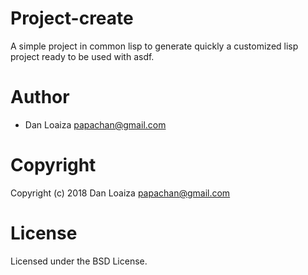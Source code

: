 # Project-create

A simple project in common lisp to generate quickly a customized lisp
project ready to be used with asdf.

# Author

+ Dan Loaiza <papachan@gmail.com>

# Copyright

Copyright (c) 2018 Dan Loaiza <papachan@gmail.com>

# License

Licensed under the BSD License.
